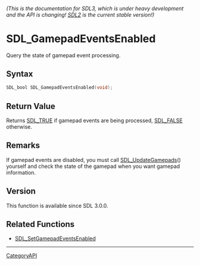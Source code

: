 ###### (This is the documentation for SDL3, which is under heavy development and the API is changing! [SDL2](https://wiki.libsdl.org/SDL2/) is the current stable version!)
# SDL_GamepadEventsEnabled

Query the state of gamepad event processing.

## Syntax

```c
SDL_bool SDL_GamepadEventsEnabled(void);

```

## Return Value

Returns [SDL_TRUE](SDL_TRUE.md) if gamepad events are being processed,
[SDL_FALSE](SDL_FALSE.md) otherwise.

## Remarks

If gamepad events are disabled, you must call
[SDL_UpdateGamepads](SDL_UpdateGamepads.md)() yourself and check the state of
the gamepad when you want gamepad information.

## Version

This function is available since SDL 3.0.0.

## Related Functions

* [SDL_SetGamepadEventsEnabled](SDL_SetGamepadEventsEnabled.md)

----
[CategoryAPI](CategoryAPI.md)
